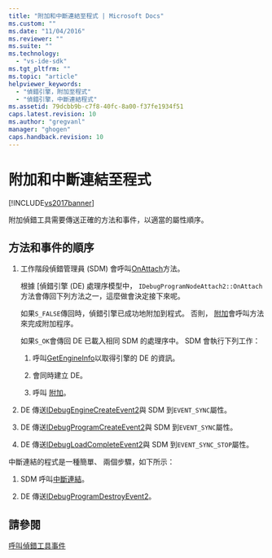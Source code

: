 ```yaml
---
title: "附加和中斷連結至程式 | Microsoft Docs"
ms.custom: ""
ms.date: "11/04/2016"
ms.reviewer: ""
ms.suite: ""
ms.technology: 
  - "vs-ide-sdk"
ms.tgt_pltfrm: ""
ms.topic: "article"
helpviewer_keywords: 
  - "偵錯引擎，附加至程式"
  - "偵錯引擎，中斷連結程式"
ms.assetid: 79dcbb9b-c7f8-40fc-8a00-f37fe1934f51
caps.latest.revision: 10
ms.author: "gregvanl"
manager: "ghogen"
caps.handback.revision: 10
---
```

# 附加和中斷連結至程式
[!INCLUDE[vs2017banner](../../code-quality/includes/vs2017banner.md)]

附加偵錯工具需要傳送正確的方法和事件，以適當的屬性順序。  
  
## 方法和事件的順序  
  
1.  工作階段偵錯管理員 \(SDM\) 會呼叫[OnAttach](../../extensibility/debugger/reference/idebugprogramnodeattach2-onattach.md)方法。  
  
     根據 \[偵錯引擎 \(DE\) 處理序模型中， `IDebugProgramNodeAttach2::OnAttach`方法會傳回下列方法之一，這麼做會決定接下來呢。  
  
     如果`S_FALSE`傳回時，偵錯引擎已成功地附加到程式。  否則， [附加](../../extensibility/debugger/reference/idebugengine2-attach.md)會呼叫方法來完成附加程序。  
  
     如果`S_OK`會傳回 DE 已載入相同 SDM 的處理序中。  SDM 會執行下列工作：  
  
    1.  呼叫[GetEngineInfo](../../extensibility/debugger/reference/idebugprogramnode2-getengineinfo.md)以取得引擎的 DE 的資訊。  
  
    2.  會同時建立 DE。  
  
    3.  呼叫 [附加](../../extensibility/debugger/reference/idebugengine2-attach.md)。  
  
2.  DE 傳送[IDebugEngineCreateEvent2](../../extensibility/debugger/reference/idebugenginecreateevent2.md)與 SDM 到`EVENT_SYNC`屬性。  
  
3.  DE 傳送[IDebugProgramCreateEvent2](../../extensibility/debugger/reference/idebugprogramcreateevent2.md)與 SDM 到`EVENT_SYNC`屬性。  
  
4.  DE 傳送[IDebugLoadCompleteEvent2](../../extensibility/debugger/reference/idebugloadcompleteevent2.md)與 SDM 到`EVENT_SYNC_STOP`屬性。  
  
 中斷連結的程式是一種簡單、 兩個步驟，如下所示：  
  
1.  SDM 呼叫[中斷連結](../../extensibility/debugger/reference/idebugprogram2-detach.md)。  
  
2.  DE 傳送[IDebugProgramDestroyEvent2](../../extensibility/debugger/reference/idebugprogramdestroyevent2.md)。  
  
## 請參閱  
 [呼叫偵錯工具事件](../../extensibility/debugger/calling-debugger-events.md)